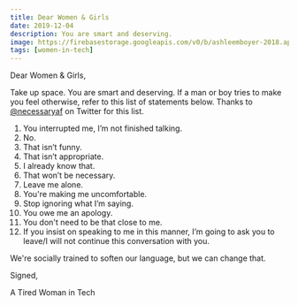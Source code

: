 ```yaml
---
title: Dear Women & Girls
date: 2019-12-04
description: You are smart and deserving.
image: https://firebasestorage.googleapis.com/v0/b/ashleemboyer-2018.appspot.com/o/images%2Fdearwomenandgirls.png?alt=media&token=5ae75ee7-bdca-4f00-aae0-8bffcde759c6
tags: [women-in-tech]
---
```


Dear Women & Girls,

Take up space. You are smart and deserving. If a man or boy tries to make you feel otherwise, refer to this list of statements below. Thanks to [@necessaryaf](https://twitter.com/necessaryaf/status/1193608467904368642) on Twitter for this list.

1. You interrupted me, I’m not finished talking.
2. No.
3. That isn’t funny.
4. That isn’t appropriate.
5. I already know that.
6. That won’t be necessary.
7. Leave me alone.
8. You're making me uncomfortable.
9. Stop ignoring what I’m saying.
10. You owe me an apology.
11. You don't need to be that close to me.
12. If you insist on speaking to me in this manner, I’m going to ask you to leave/I will not continue this conversation with you.

We're socially trained to soften our language, but we can change that.

Signed,

A Tired Woman in Tech

